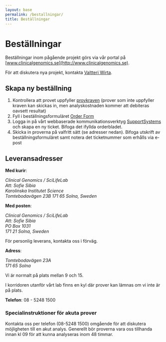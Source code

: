 ```yaml
---
layout: base
permalink: /bestallningar/
title: Beställningar
---
```


# Beställningar
Beställningar inom pågående projekt görs via vår portal på [www.clinicalgenomics.se](http://www.clinicalgenomics.se).

För att diskutera nya projekt, kontakta [Valtteri Wirta](mailto:valtteri.wirta@scilifelab.se).


## Skapa ny beställning
1. Kontrollera att provet uppfyller [provkraven](https://www.clinicalgenomics.se/provkrav/) (prover som inte uppfyller kraven kan skickas in, men analyskostnaden kommer att debiteras oavsett resultat)
2. Fyll i beställningsformuläret [Order Form](https://clinical-scilifelab.supportsystem.com/kb/faq.php?cid=11)
3. Logga in på vårt webbaserade kommunikationsverktyg [SupportSystems](https://clinical-scilifelab.supportsystem.com) och skapa en ny ticket. Bifoga det ifyllda orderbladet.
4. Skicka in proverna på valfritt sätt (se adresser nedan). Bifoga utskrift av beställningsformuläret samt notera det ticketnummer som erhålls via e-post



## Leveransadresser

**Med kurir**:

<address>
	Clinical Genomics / SciLifeLab <br>
	Att: Sofie Sibia <br>
	Karolinska Institutet Science <br>
	Tomtebodavägen 23B 171 65 Solna, Sweden
</address>

**Med posten**:

<address>
	Clinical Genomics / SciLifeLab <br>
	Att: Sofie Sibia <br>
	PO Box 1031 <br>
	171 21 Solna, Sweden
</address>

För personlig leverans, kontakta oss i förväg. 

**Adress**:

<address>
	Tomtebodavägen 23A <br>
	171 65 Solna
</address>

Vi är normalt på plats mellan 9 och 15.

I korridoren utanför vårt lab finns en kyl där prover kan lämnas om vi inte är på plats. 

**Telefon**: 08 - 5248 1500

### Specialinstruktioner för akuta prover
Kontakta oss per telefon (08-5248 1500) omgående för att diskutera möjligheten till en akut analys. Generellt bör proverna vara oss tillhanda innan kl 09 för att kunna analyseras inom 48 timmar.

